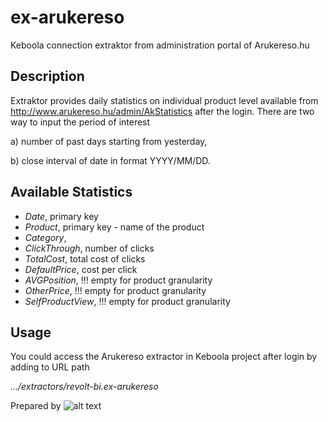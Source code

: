 # ex-arukereso
Keboola connection extraktor from administration portal of Arukereso.hu

## Description
Extraktor provides daily statistics on individual product level available from http://www.arukereso.hu/admin/AkStatistics after the login. 
There are two way to input the period of interest 

a) number of past days starting from yesterday, 

b) close interval of date in format YYYY/MM/DD.

## Available Statistics
- *Date*, primary key
- *Product*, primary key -  name of the product
- *Category*, 
- *ClickThrough*, number of clicks 
- *TotalCost*, total cost of clicks
- *DefaultPrice*, cost per click
- *AVGPosition*, !!! empty for product granularity
- *OtherPrice*, !!! empty for product granularity
- *SelfProductView*, !!! empty for product granularity

## Usage
You could access the Arukereso extractor in Keboola project after login by adding to URL path 

*.../extractors/revolt-bi.ex-arukereso*


Prepared by  ![alt text](https://www.revolt.bi/wp-content/uploads/2018/08/mail-logo-zluta.png "revolt.bi")
